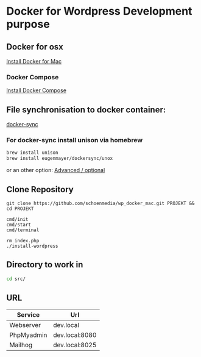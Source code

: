 # Docker for Wordpress Development purpose
## Docker for osx
[Install Docker for Mac](https://docs.docker.com/docker-for-mac/install/)

### Docker Compose
[Install Docker Compose](https://docs.docker.com/compose/install/)

## File synchronisation to docker container:
[docker-sync](http://docker-sync.io/)

### For docker-sync install unison via homebrew

```bash
brew install unison
brew install eugenmayer/dockersync/unox
```

or an other option: [Advanced / optional](https://github.com/EugenMayer/docker-sync/wiki/docker-sync-on-OSX)

## Clone Repository
```
git clone https://github.com/schoenmedia/wp_docker_mac.git PROJEKT && cd PROJEKT

cmd/init
cmd/start
cmd/terminal

rm index.php
./install-wordpress

```
## Directory to work in

```bash
cd src/
```

## URL
Service | Url
------------ | -------------
Webserver | dev.local
PhpMyadmin | dev.local:8080
Mailhog	| dev.local:8025


